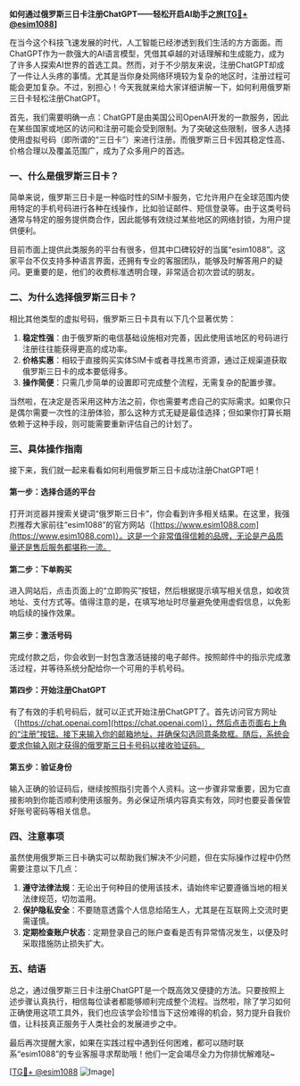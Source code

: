 **如何通过俄罗斯三日卡注册ChatGPT——轻松开启AI助手之旅[[TG💪+ @esim1088](https://t.me/s/esim1088)]**

在当今这个科技飞速发展的时代，人工智能已经渗透到我们生活的方方面面。而ChatGPT作为一款强大的AI语言模型，凭借其卓越的对话理解和生成能力，成为了许多人探索AI世界的首选工具。然而，对于不少朋友来说，注册ChatGPT却成了一件让人头疼的事情。尤其是当你身处网络环境较为复杂的地区时，注册过程可能会更加复杂。不过，别担心！今天我就来给大家详细讲解一下，如何利用俄罗斯三日卡轻松注册ChatGPT。

首先，我们需要明确一点：ChatGPT是由美国公司OpenAI开发的一款服务，因此在某些国家或地区的访问和注册可能会受到限制。为了突破这些限制，很多人选择使用虚拟号码（即所谓的“三日卡”）来进行注册。而俄罗斯三日卡因其稳定性高、价格合理以及覆盖范围广，成为了众多用户的首选。

### **一、什么是俄罗斯三日卡？**

简单来说，俄罗斯三日卡是一种临时性的SIM卡服务，它允许用户在全球范围内使用特定的手机号码进行各种在线操作，比如验证邮件、短信登录等。由于这类号码通常与特定的服务提供商合作，因此能够有效绕过某些地区的网络封锁，为用户提供便利。

目前市面上提供此类服务的平台有很多，但其中口碑较好的当属“esim1088”。这家平台不仅支持多种语言界面，还拥有专业的客服团队，能够及时解答用户的疑问。更重要的是，他们的收费标准透明合理，非常适合初次尝试的朋友。

### **二、为什么选择俄罗斯三日卡？**

相比其他类型的虚拟号码，俄罗斯三日卡具有以下几个显著优势：

1. **稳定性强**：由于俄罗斯的电信基础设施相对完善，因此使用该地区的号码进行注册往往能获得更高的成功率。
2. **价格实惠**：相较于直接购买实体SIM卡或者寻找黑市资源，通过正规渠道获取俄罗斯三日卡的成本要低得多。
3. **操作简便**：只需几步简单的设置即可完成整个流程，无需复杂的配置步骤。

当然啦，在决定是否采用这种方法之前，你也需要考虑自己的实际需求。如果你只是偶尔需要一次性的注册体验，那么这种方式无疑是最佳选择；但如果你打算长期依赖于这种手段，则可能需要重新评估自己的计划了。

### **三、具体操作指南**

接下来，我们就一起来看看如何利用俄罗斯三日卡成功注册ChatGPT吧！

#### **第一步：选择合适的平台**
打开浏览器并搜索关键词“俄罗斯三日卡”，你会看到许多相关结果。在这里，我强烈推荐大家前往“esim1088”的官方网站（[https://www.esim1088.com](https://www.esim1088.com)）。这是一个非常值得信赖的品牌，无论是产品质量还是售后服务都堪称一流。

#### **第二步：下单购买**
进入网站后，点击页面上的“立即购买”按钮，然后根据提示填写相关信息，如收货地址、支付方式等。值得注意的是，在填写地址时尽量避免使用虚假信息，以免影响后续的操作效果。

#### **第三步：激活号码**
完成付款之后，你会收到一封包含激活链接的电子邮件。按照邮件中的指示完成激活过程，并等待系统分配给你一个可用的手机号码。

#### **第四步：开始注册ChatGPT**
有了有效的手机号码后，就可以正式开始注册ChatGPT了。首先访问官方网址（[https://chat.openai.com](https://chat.openai.com)），然后点击页面右上角的“注册”按钮。接下来输入你的邮箱地址，并确保勾选同意条款框。随后，系统会要求你输入刚才获得的俄罗斯三日卡号码以接收验证码。

#### **第五步：验证身份**
输入正确的验证码后，继续按照指引完善个人资料。这一步骤非常重要，因为它直接影响到你能否顺利使用该服务。务必保证所填内容真实有效，同时也要妥善保管好账号密码等相关信息。

### **四、注意事项**

虽然使用俄罗斯三日卡确实可以帮助我们解决不少问题，但在实际操作过程中仍然需要注意以下几点：

1. **遵守法律法规**：无论出于何种目的使用该技术，请始终牢记要遵循当地的相关法律规范，切勿滥用。
2. **保护隐私安全**：不要随意透露个人信息给陌生人，尤其是在互联网上交流时更需谨慎。
3. **定期检查账户状态**：定期登录自己的账户查看是否有异常情况发生，以便及时采取措施防止损失扩大。

### **五、结语**

总之，通过俄罗斯三日卡注册ChatGPT是一个既高效又便捷的方法。只要按照上述步骤认真执行，相信每位读者都能够顺利完成整个流程。当然啦，除了学习如何正确使用这项工具外，我们也应该学会珍惜当下这份难得的机会，努力提升自我价值，让科技真正服务于人类社会的发展进步之中。

最后再次提醒大家，如果在实践过程中遇到任何困难，都可以随时联系“esim1088”的专业客服寻求帮助哦！他们一定会竭尽全力为你排忧解难哒~

[[TG💪+ @esim1088](https://t.me/s/esim1088) ![Image](https://i.postimg.cc/4NQfJmqS/Snipaste-2025-05-13-00-14-12.png)]